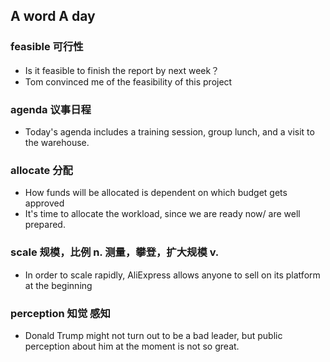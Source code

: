 A word A day 
--
### feasible 可行性
- Is it feasible to finish the report by next week？
- Tom convinced me of the feasibility of this project


### agenda 议事日程
- Today's agenda includes a training session, group lunch, and a visit to the warehouse. 

### allocate 分配
- How funds will be allocated is dependent on which budget gets approved
- It's time to allocate the workload, since we are ready now/ are well prepared.

### scale 规模，比例 n. 测量，攀登，扩大规模 v.
- In order to scale rapidly, AliExpress allows anyone to sell on its platform at the beginning


### perception 知觉 感知
- Donald Trump might not turn out to be a bad leader, but public perception about him at the moment is not so great. 
